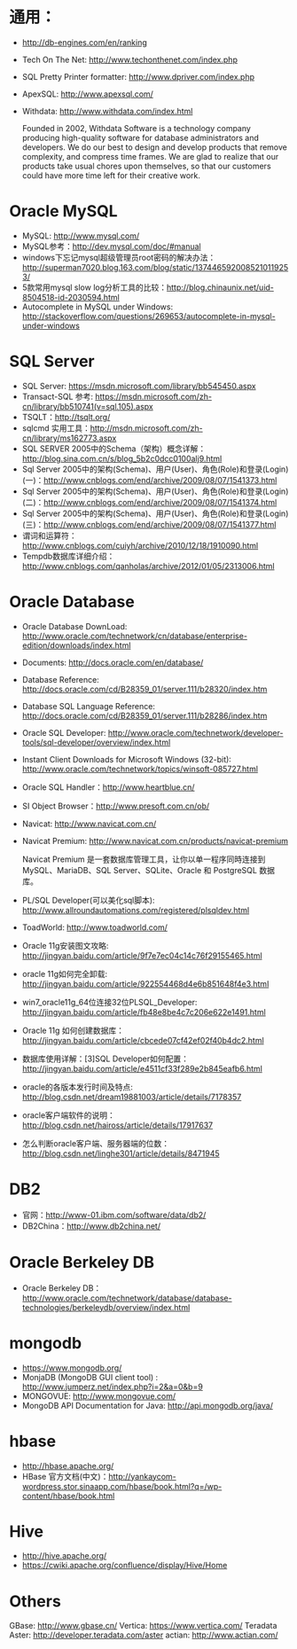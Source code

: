 # 通用：

* http://db-engines.com/en/ranking
* Tech On The Net: http://www.techonthenet.com/index.php
* SQL Pretty Printer formatter: http://www.dpriver.com/index.php
* ApexSQL: http://www.apexsql.com/
* Withdata: http://www.withdata.com/index.html

    Founded in 2002, Withdata Software is a technology company producing high-quality software for database administrators and developers.
    We do our best to design and develop products that remove complexity, and compress time frames. We are glad to realize that our products take usual chores upon themselves, so that our customers could have more time left for their creative work.


# Oracle MySQL

* MySQL: http://www.mysql.com/
* MySQL参考：http://dev.mysql.com/doc/#manual
* windows下忘记mysql超级管理员root密码的解决办法：http://superman7020.blog.163.com/blog/static/1374465920085210119253/
* 5款常用mysql slow log分析工具的比较：http://blog.chinaunix.net/uid-8504518-id-2030594.html
* Autocomplete in MySQL under Windows: http://stackoverflow.com/questions/269653/autocomplete-in-mysql-under-windows


# SQL Server

* SQL Server: https://msdn.microsoft.com/library/bb545450.aspx
* Transact-SQL 参考: https://msdn.microsoft.com/zh-cn/library/bb510741(v=sql.105).aspx
* TSQLT：http://tsqlt.org/
* sqlcmd 实用工具：http://msdn.microsoft.com/zh-cn/library/ms162773.aspx
* SQL SERVER 2005中的Schema（架构）概念详解：http://blog.sina.com.cn/s/blog_5b2c0dcc0100alj9.html
* Sql Server 2005中的架构(Schema)、用户(User)、角色(Role)和登录(Login)(一)：http://www.cnblogs.com/end/archive/2009/08/07/1541373.html
* Sql Server 2005中的架构(Schema)、用户(User)、角色(Role)和登录(Login)(二)：http://www.cnblogs.com/end/archive/2009/08/07/1541374.html
* Sql Server 2005中的架构(Schema)、用户(User)、角色(Role)和登录(Login)(三)：http://www.cnblogs.com/end/archive/2009/08/07/1541377.html
* 谓词和运算符：http://www.cnblogs.com/cuiyh/archive/2010/12/18/1910090.html
* Tempdb数据库详细介绍：http://www.cnblogs.com/qanholas/archive/2012/01/05/2313006.html


# Oracle Database

* Oracle Database DownLoad: http://www.oracle.com/technetwork/cn/database/enterprise-edition/downloads/index.html
* Documents: http://docs.oracle.com/en/database/
* Database Reference: http://docs.oracle.com/cd/B28359_01/server.111/b28320/index.htm
* Database SQL Language Reference: http://docs.oracle.com/cd/B28359_01/server.111/b28286/index.htm

* Oracle SQL Developer: http://www.oracle.com/technetwork/developer-tools/sql-developer/overview/index.html
* Instant Client Downloads for Microsoft Windows (32-bit): http://www.oracle.com/technetwork/topics/winsoft-085727.html

* Oracle SQL Handler：http://www.heartblue.cn/
* SI Object Browser：http://www.presoft.com.cn/ob/

* Navicat: http://www.navicat.com.cn/
* Navicat Premium: http://www.navicat.com.cn/products/navicat-premium

    Navicat Premium 是一套数据库管理工具，让你以单一程序同時连接到 MySQL、MariaDB、SQL Server、SQLite、Oracle 和 PostgreSQL 数据库。

* PL/SQL Developer(可以美化sql脚本): http://www.allroundautomations.com/registered/plsqldev.html
* ToadWorld: http://www.toadworld.com/

* Oracle 11g安装图文攻略: http://jingyan.baidu.com/article/9f7e7ec04c14c76f29155465.html
* oracle 11g如何完全卸载: http://jingyan.baidu.com/article/922554468d4e6b851648f4e3.html
* win7_oracle11g_64位连接32位PLSQL_Developer: http://jingyan.baidu.com/article/fb48e8be4c7c206e622e1491.html
* Oracle 11g 如何创建数据库：http://jingyan.baidu.com/article/cbcede07cf42ef02f40b4dc2.html
* 数据库使用详解：[3]SQL Developer如何配置：http://jingyan.baidu.com/article/e4511cf33f289e2b845eafb6.html
* oracle的各版本发行时间及特点: http://blog.csdn.net/dream19881003/article/details/7178357
* oracle客户端软件的说明：http://blog.csdn.net/haiross/article/details/17917637
* 怎么判断oracle客户端、服务器端的位数：http://blog.csdn.net/linghe301/article/details/8471945


# DB2

* 官网：http://www-01.ibm.com/software/data/db2/
* DB2China：http://www.db2china.net/


# Oracle Berkeley DB

* Oracle Berkeley DB：http://www.oracle.com/technetwork/database/database-technologies/berkeleydb/overview/index.html


# mongodb

* https://www.mongodb.org/
* MonjaDB (MongoDB GUI client tool) : http://www.jumperz.net/index.php?i=2&a=0&b=9
* MONGOVUE: http://www.mongovue.com/
* MongoDB API Documentation for Java: http://api.mongodb.org/java/


# hbase

* http://hbase.apache.org/
* HBase 官方文档(中文)：http://yankaycom-wordpress.stor.sinaapp.com/hbase/book.html?q=/wp-content/hbase/book.html


# Hive

* http://hive.apache.org/
* https://cwiki.apache.org/confluence/display/Hive/Home

# Others

GBase: http://www.gbase.cn/
Vertica: https://www.vertica.com/
Teradata Aster: http://developer.teradata.com/aster
actian: http://www.actian.com/

